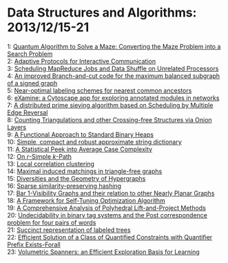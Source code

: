 # Data Structures and Algorithms: 2013/12/15-21  
1: [Quantum Algorithm to Solve a Maze: Converting the Maze Problem into a  Search Problem](https://doi.org/10.48550/arXiv.1312.4116)  
2: [Adaptive Protocols for Interactive Communication](https://doi.org/10.48550/arXiv.1312.4182)  
3: [Scheduling MapReduce Jobs and Data Shuffle on Unrelated Processors](https://doi.org/10.48550/arXiv.1312.4203)  
4: [An improved Branch-and-cut code for the maximum balanced subgraph of a  signed graph](https://doi.org/10.48550/arXiv.1312.4345)  
5: [Near-optimal labeling schemes for nearest common ancestors](https://doi.org/10.48550/arXiv.1312.4413)  
6: [eXamine: a Cytoscape app for exploring annotated modules in networks](https://doi.org/10.48550/arXiv.1312.4490)  
7: [A distributed prime sieving algorithm based on Scheduling by Multiple  Edge Reversal](https://doi.org/10.48550/arXiv.1312.4508)  
8: [Counting Triangulations and other Crossing-free Structures via Onion  Layers](https://doi.org/10.48550/arXiv.1312.4628)  
9: [A Functional Approach to Standard Binary Heaps](https://doi.org/10.48550/arXiv.1312.4666)  
10: [Simple, compact and robust approximate string dictionary](https://doi.org/10.48550/arXiv.1312.4678)  
11: [A Statistical Peek into Average Case Complexity](https://doi.org/10.48550/arXiv.1312.4802)  
12: [On $r$-Simple $k$-Path](https://doi.org/10.48550/arXiv.1312.4863)  
13: [Local correlation clustering](https://doi.org/10.48550/arXiv.1312.5105)  
14: [Maximal induced matchings in triangle-free graphs](https://doi.org/10.48550/arXiv.1312.5180)  
15: [Diversities and the Geometry of Hypergraphs](https://doi.org/10.48550/arXiv.1312.5408)  
16: [Sparse similarity-preserving hashing](https://doi.org/10.48550/arXiv.1312.5479)  
17: [Bar 1-Visibility Graphs and their relation to other Nearly Planar Graphs](https://doi.org/10.48550/arXiv.1312.5520)  
18: [A Framework for Self-Tuning Optimization Algorithm](https://doi.org/10.48550/arXiv.1312.5667)  
19: [A Comprehensive Analysis of Polyhedral Lift-and-Project Methods](https://doi.org/10.48550/arXiv.1312.5972)  
20: [Undecidability in binary tag systems and the Post correspondence problem  for four pairs of words](https://doi.org/10.48550/arXiv.1312.6700)  
21: [Succinct representation of labeled trees](https://doi.org/10.48550/arXiv.1312.6039)  
22: [Efficient Solution of a Class of Quantified Constraints with Quantifier  Prefix Exists-Forall](https://doi.org/10.48550/arXiv.1312.6155)  
23: [Volumetric Spanners: an Efficient Exploration Basis for Learning](https://doi.org/10.48550/arXiv.1312.6214)  